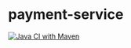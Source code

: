 # payment-service

[![Java CI with Maven](https://github.com/oliver-anh-nguyen/payment-service/actions/workflows/maven.yml/badge.svg)](https://github.com/oliver-anh-nguyen/payment-service/actions/workflows/maven.yml)
